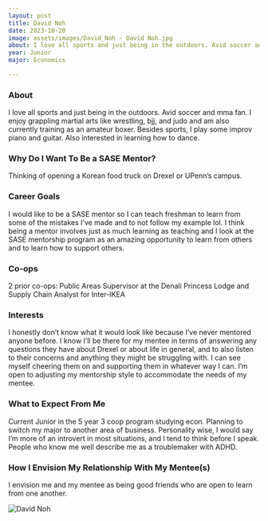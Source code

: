 ```yaml
---
layout: post
title: David Noh 
date: 2023-10-20
image: assets/images/David_Noh - David Noh.jpg
about: I love all sports and just being in the outdoors. Avid soccer and mma fan. I enjoy grappling martial arts like wrestling, bjj, and judo and am also currently training as an amateur boxer. Besides sports, I play some improv piano and guitar. Also interested in learning how to dance.
year: Junior
major: Economics

---
```


### About

I love all sports and just being in the outdoors. Avid soccer and mma fan. I enjoy grappling martial arts like wrestling, bjj, and judo and am also currently training as an amateur boxer. Besides sports, I play some improv piano and guitar. Also interested in learning how to dance.

### Why Do I Want To Be a SASE Mentor?

Thinking of opening a Korean food truck on Drexel or UPenn’s campus.

### Career Goals

I would like to be a SASE mentor so I can teach freshman to learn from some of the mistakes I’ve made and to not follow my example lol. I think being a mentor involves just as much learning as teaching and I look at the SASE mentorship program as an amazing opportunity to learn from others and to learn how to support others.

### Co-ops

2 prior co-ops: Public Areas Supervisor at the Denali Princess Lodge and Supply Chain Analyst for Inter-IKEA

### Interests

I honestly don’t know what it would look like because I’ve never mentored anyone before. I know I’ll be there for my mentee in terms of answering any questions they have about Drexel or about life in general, and to also listen to their concerns and anything they might be struggling with. I can see myself cheering them on and supporting them in whatever way I can. I’m open to adjusting my mentorship style to accommodate the needs of my mentee. 

### What to Expect From Me

Current Junior in the 5 year 3 coop program studying econ. Planning to switch my major to another area of business. Personality wise, I would say I’m more of an introvert in most situations, and I tend to think before I speak. People who know me well describe me as a troublemaker with ADHD. 

### How I Envision My Relationship With My Mentee(s) 

I envision me and my mentee as being good friends who are open to learn from one another. 

<div class="text-center my-5">
    <img src="https://sase-drexel.github.io/mentorship-2023/assets/images/David_Noh - David Noh.jpg" alt="David Noh" class="rounded post-img" />
</div>
